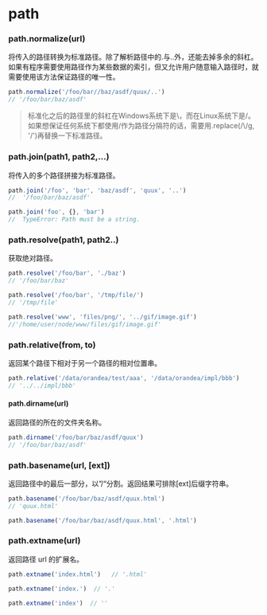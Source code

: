 # path
### path.normalize(url)
将传入的路径转换为标准路径。除了解析路径中的.与..外，还能去掉多余的斜杠。如果有程序需要使用路径作为某些数据的索引，但又允许用户随意输入路径时，就需要使用该方法保证路径的唯一性。

``` js
path.normalize('/foo/bar//baz/asdf/quux/..')
// '/foo/bar/baz/asdf'
```

> 标准化之后的路径里的斜杠在Windows系统下是\，而在Linux系统下是/。如果想保证任何系统下都使用/作为路径分隔符的话，需要用.replace(/\\/g, '/')再替换一下标准路径。

### path.join(path1, path2,...)
将传入的多个路径拼接为标准路径。

``` js
path.join('/foo', 'bar', 'baz/asdf', 'quux', '..')
//  '/foo/bar/baz/asdf'

path.join('foo', {}, 'bar')
//  TypeError: Path must be a string.
```

### path.resolve(path1, path2..)
获取绝对路径。

``` js
path.resolve('/foo/bar', './baz')
// '/foo/bar/baz'

path.resolve('/foo/bar', '/tmp/file/')
// '/tmp/file'

path.resolve('www', 'files/png/', '../gif/image.gif')
//'/home/user/node/www/files/gif/image.gif'
```

### path.relative(from, to)
返回某个路径下相对于另一个路径的相对位置串。

``` js
path.relative('/data/orandea/test/aaa', '/data/orandea/impl/bbb')
// '../../impl/bbb'
```

#### path.dirname(url)
返回路径的所在的文件夹名称。

``` js
path.dirname('/foo/bar/baz/asdf/quux')
// '/foo/bar/baz/asdf'
```

### path.basename(url, [ext])
返回路径中的最后一部分，以”/“分割。返回结果可排除[ext]后缀字符串。

``` js
path.basename('/foo/bar/baz/asdf/quux.html')
// 'quux.html'

path.basename('/foo/bar/baz/asdf/quux.html', '.html')
```

### path.extname(url)
返回路径 url 的扩展名。

``` js
path.extname('index.html')   // '.html'

path.extname('index.')  // '.'

path.extname('index')  // ''
```